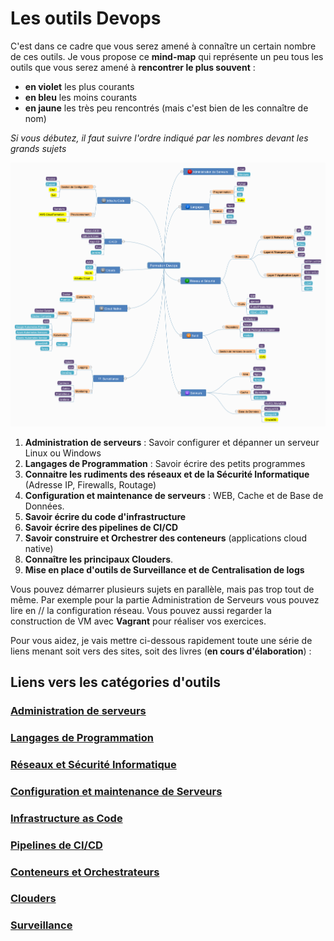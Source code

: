 # Les outils Devops

C'est dans ce cadre que vous serez amené à connaître un certain nombre de
ces outils. Je vous propose ce **mind-map** qui représente un peu tous les
outils que vous serez amené à **rencontrer le plus souvent** :

* **en violet** les plus courants
* **en bleu** les moins courants
* **en jaune** les très peu rencontrés (mais c'est bien de les connaître de nom)

_Si vous débutez, il faut suivre l'ordre indiqué par les nombres devant les
grands sujets_

![mind mapping outils devops](media/formation-outils-devops.png)

1. **Administration de serveurs** : Savoir configurer et dépanner un serveur Linux ou
   Windows
2. **Langages de Programmation** : Savoir écrire des petits programmes
3. **Connaitre les rudiments des réseaux et de la Sécurité Informatique** (Adresse
   IP, Firewalls, Routage)
4. **Configuration et maintenance de serveurs** : WEB, Cache et de Base de Données.
5. **Savoir écrire du code d'infrastructure**
6. **Savoir écrire des pipelines de CI/CD**
7. **Savoir construire et Orchestrer des conteneurs** (applications cloud native)
8. **Connaître les principaux Clouders**.
9. **Mise en place d'outils de Surveillance et de Centralisation de logs**

Vous pouvez démarrer plusieurs sujets en parallèle, mais pas trop tout de même.
Par exemple pour la partie Administration de Serveurs vous pouvez lire en //
la configuration réseau. Vous pouvez aussi regarder la construction de VM avec
**Vagrant** pour réaliser vos exercices.

Pour vous aidez, je vais mettre ci-dessous rapidement toute une série de liens
menant soit vers des sites, soit des livres (**en cours d'élaboration**) :

## Liens vers les catégories d'outils

### [Administration de serveurs](/admin-serveurs/README.md)
### [Langages de Programmation](/langages-programmation/README.md)
### [Réseaux et Sécurité Informatique](/reseau-securite/README.md)
### [Configuration et maintenance de Serveurs](/configuration-serveurs/README.md)
### [Infrastructure as Code](/infra-as-code/README.md)
### [Pipelines de CI/CD](/ci-cd/README.md)
### [Conteneurs et Orchestrateurs](/conteneur-orchestration/README.md)
### [Clouders](/cloud/README.md)
### [Surveillance](/surveillance/README.md)

